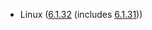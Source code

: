 - Linux ([6.1.32](https://lwn.net/Articles/933908) (includes [6.1.31](https://lwn.net/Articles/933281)))
